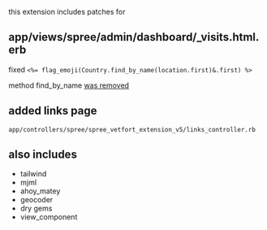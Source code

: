 this extension includes patches for

## app/views/spree/admin/dashboard/_visits.html.erb
fixed `<%= flag_emoji(Country.find_by_name(location.first)&.first) %>`

method find_by_name [was removed](https://github.com/countries/countries/blob/6a786cfa2b75eae14d774d1eeba4d31021dc8e3a/README.md#attribute-based-finder-methods)

## added links page
`app/controllers/spree/spree_vetfort_extension_v5/links_controller.rb`

## also includes
- tailwind
- mjml
- ahoy_matey
- geocoder
- dry gems
- view_component
